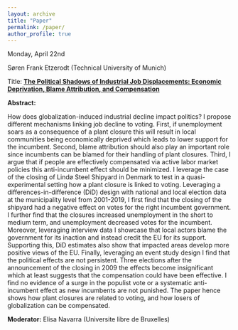 ```yaml
---
layout: archive
title: "Paper"
permalink: /paper/
author_profile: true
---
```



Monday, April 22nd

Søren Frank Etzerodt (Technical University of Munich)

Title: <a href="https://gsipe-workshop.github.io/files/GSIPE_Etzerodt.pdf">**The Political Shadows of Industrial Job Displacements: Economic Deprivation, Blame Attribution, and Compensation**</a>

**Abstract:**

How does globalization-induced industrial decline impact politics? I propose different mechanisms linking job decline to voting. First, if unemployment soars as a consequence of a plant closure this will result in local communities being economically deprived which leads to lower support for the incumbent. Second, blame attribution should also play an important role since incumbents can be blamed for their handling of plant closures. Third, I argue that if people are effectively compensated via active labor market policies this anti-incumbent effect should be minimized. I leverage the case of the closing of Lindø Steel Shipyard in Denmark to test in a quasi-experimental setting how a plant closure is linked to voting. Leveraging a differences-in-difference (DiD) design with national and local election data at the municipality level from 2001-2019, I first find that the closing of the shipyard had a negative effect on votes for the right incumbent government. I further find that the closures increased unemployment in the short to medium term, and unemployment decreased votes for the incumbent. Moreover, leveraging interview data I showcase that local actors blame the government for its inaction and instead credit the EU for its support. Supporting this, DiD estimates also show that impacted areas develop more positive views of the EU. Finally, leveraging an event study design I find that the political effects are not persistent. Three elections after the announcement of the closing in 2009 the effects become insignificant which at least suggests that the compensation could have been effective. I find no evidence of a surge in the populist vote or a systematic anti-incumbent effect as new incumbents are not punished. The paper hence shows how plant closures are related to voting, and how losers of globalization can be compensated.

**Moderator:** Elisa Navarra (Universite libre de Bruxelles)
